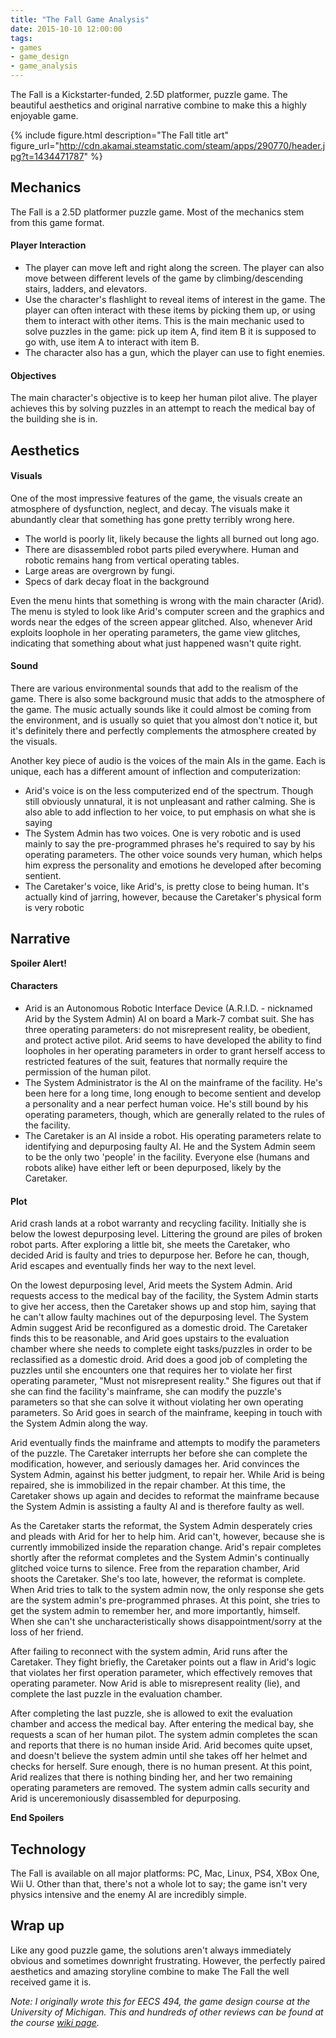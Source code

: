 ```yaml
---
title: "The Fall Game Analysis"
date: 2015-10-10 12:00:00
tags:
- games
- game_design
- game_analysis
---
```


The Fall is a Kickstarter-funded, 2.5D platformer, puzzle game. The beautiful aesthetics and original narrative combine to make this a highly enjoyable game.

<!--more-->

{% include figure.html description="The Fall title art" figure_url="http://cdn.akamai.steamstatic.com/steam/apps/290770/header.jpg?t=1434471787" %}


## Mechanics
The Fall is a 2.5D platformer puzzle game. Most of the mechanics stem from this game format.

#### Player Interaction

- The player can move left and right along the screen. The player can also move between different levels of the game by climbing/descending stairs, ladders, and elevators.
- Use the character's flashlight to reveal items of interest in the game. The player can often interact with these items by picking them up, or using them to interact with other items. This is the main mechanic used to solve puzzles in the game: pick up item A, find item B it is supposed to go with, use item A to interact with item B.
- The character also has a gun, which the player can use to fight enemies.

#### Objectives

The main character's objective is to keep her human pilot alive. The player achieves this by solving puzzles in an attempt to reach the medical bay of the building she is in.


## Aesthetics

#### Visuals

One of the most impressive features of the game, the visuals create an atmosphere of dysfunction, neglect, and decay. The visuals make it abundantly clear that something has gone pretty terribly wrong here.

- The world is poorly lit, likely because the lights all burned out long ago.
- There are disassembled robot parts piled everywhere. Human and robotic remains hang from vertical operating tables.
- Large areas are overgrown by fungi.
- Specs of dark decay float in the background

Even the menu hints that something is wrong with the main character (Arid). The menu is styled to look like Arid's computer screen and the graphics and words near the edges of the screen appear glitched. Also, whenever Arid exploits loophole in her operating parameters, the game view glitches, indicating that something about what just happened wasn't quite right.

#### Sound

There are various environmental sounds that add to the realism of the game. There is also some background music that adds to the atmosphere of the game. The music actually sounds like it could almost be coming from the environment, and is usually so quiet that you almost don't notice it, but it's definitely there and perfectly complements the atmosphere created by the visuals.

Another key piece of audio is the voices of the main AIs in the game. Each is unique, each has a different amount of inflection and computerization:
- Arid's voice is on the less computerized end of the spectrum. Though still obviously unnatural, it is not unpleasant and rather calming. She is also able to add inflection to her voice, to put emphasis on what she is saying
- The System Admin has two voices. One is very robotic and is used mainly to say the pre-programmed phrases he's required to say by his operating parameters. The other voice sounds very human, which helps him express the personality and emotions he developed after becoming sentient.
- The Caretaker's voice, like Arid's, is pretty close to being human. It's actually kind of jarring, however, because the Caretaker's physical form is very robotic


## Narrative
**Spoiler Alert!**

#### Characters
- Arid is an Autonomous Robotic Interface Device (A.R.I.D. - nicknamed Arid by the System Admin) AI on board a Mark-7 combat suit. She has three operating parameters: do not misrepresent reality, be obedient, and protect active pilot. Arid seems to have developed the ability to find loopholes in her operating parameters in order to grant herself access to restricted features of the suit, features that normally require the permission of the human pilot.
- The System Administrator is the AI on the mainframe of the facility. He's been here for a long time, long enough to become sentient and develop a personality and a near perfect human voice. He's still bound by his operating parameters, though, which are generally related to the rules of the facility.
- The Caretaker is an AI inside a robot. His operating parameters relate to identifying and depurposing faulty AI. He and the System Admin seem to be the only two 'people' in the facility. Everyone else (humans and robots alike) have either left or been depurposed, likely by the Caretaker.

#### Plot
Arid crash lands at a robot warranty and recycling facility. Initially she is below the lowest depurposing level. Littering the ground are piles of broken robot parts. After exploring a little bit, she meets the Caretaker, who decided Arid is faulty and tries to depurpose her. Before he can, though, Arid escapes and eventually finds her way to the next level.

On the lowest depurposing level, Arid meets the System Admin. Arid requests access to the medical bay of the facility, the System Admin starts to give her access, then the Caretaker shows up and stop him, saying that he can't allow faulty machines out of the depurposing level. The System Admin suggest Arid be reconfigured as a domestic droid. The Caretaker finds this to be reasonable, and Arid goes upstairs to the evaluation chamber where she needs to complete eight tasks/puzzles in order to be reclassified as a domestic droid. Arid does a good job of completing the puzzles until she encounters one that requires her to violate her first operating parameter, "Must not misrepresent reality." She figures out that if she can find the facility's mainframe, she can modify the puzzle's parameters so that she can solve it without violating her own operating parameters. So Arid goes in search of the mainframe, keeping in touch with the System Admin along the way.

Arid eventually finds the mainframe and attempts to modify the parameters of the puzzle. The Caretaker interrupts her before she can complete the modification, however, and seriously damages her. Arid convinces the System Admin, against his better judgment, to repair her. While Arid is being repaired, she is immobilized in the repair chamber. At this time, the Caretaker shows up again and decides to reformat the mainframe because the System Admin is assisting a faulty AI and is therefore faulty as well.

As the Caretaker starts the reformat, the System Admin desperately cries and pleads with Arid for her to help him. Arid can't, however, because she is currently immobilized inside the reparation change. Arid's repair completes shortly after the reformat completes and the System Admin's continually glitched voice turns to silence. Free from the reparation chamber, Arid shoots the Caretaker. She's too late, however, the reformat is complete. When Arid tries to talk to the system admin now, the only response she gets are the system admin's pre-programmed phrases. At this point, she tries to get the system admin to remember her, and more importantly, himself. When she can't she uncharacteristically shows disappointment/sorry at the loss of her friend.

After failing to reconnect with the system admin, Arid runs after the Caretaker. They fight briefly, the Caretaker points out a flaw in Arid's logic that violates her first operation parameter, which effectively removes that operating parameter. Now Arid is able to misrepresent reality (lie), and complete the last puzzle in the evaluation chamber.

After completing the last puzzle, she is allowed to exit the evaluation chamber and access the medical bay. After entering the medical bay, she requests a scan of her human pilot. The system admin completes the scan and reports that there is no human inside Arid. Arid becomes quite upset, and doesn't believe the system admin until she takes off her helmet and checks for herself. Sure enough, there is no human present. At this point, Arid realizes that there is nothing binding her, and her two remaining operating parameters are removed. The system admin calls security and Arid is unceremoniously disassembled for depurposing.

**End Spoilers**


## Technology
The Fall is available on all major platforms: PC, Mac, Linux, PS4, XBox One, Wii U. Other than that, there's not a whole lot to say; the game isn't very physics intensive and the enemy AI are incredibly simple.


## Wrap up
Like any good puzzle game, the solutions aren't always immediately obvious and sometimes downright frustrating. However, the perfectly paired aesthetics and amazing storyline combine to make The Fall the well received game it is.


*Note: I originally wrote this for EECS 494, the game design course at the University of Michigan. This and hundreds of other reviews can be found at the course [wiki page][494-gamewiki].*


[494-gamewiki]: https://web.eecs.umich.edu/~gameprof/gamewiki/index.php/Main_Page
